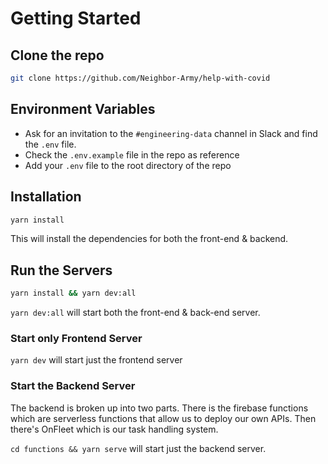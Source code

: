 # Getting Started

## Clone the repo

```bash
git clone https://github.com/Neighbor-Army/help-with-covid
```

## Environment Variables

-   Ask for an invitation to the `#engineering-data` channel in Slack and find the `.env` file.
-   Check the `.env.example` file in the repo as reference
-   Add your `.env` file to the root directory of the repo

## Installation

```bash
yarn install
```

This will install the dependencies for both the front-end & backend.

## Run the Servers

```bash
yarn install && yarn dev:all
```

`yarn dev:all` will start both the front-end & back-end server.

### Start only Frontend Server

`yarn dev` will start just the frontend server

### Start the Backend Server

The backend is broken up into two parts. There is the firebase functions which are serverless functions that allow us to deploy our own APIs. Then there's OnFleet which is our task handling system.

`cd functions && yarn serve` will start just the backend server.
